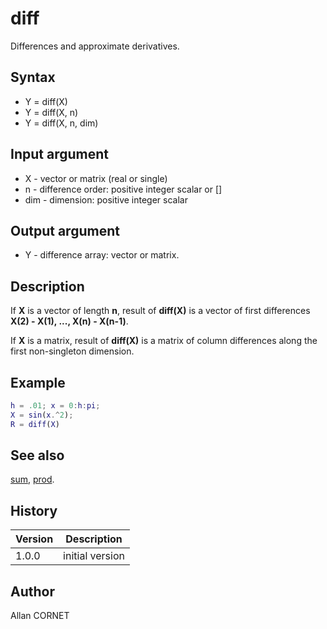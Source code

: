 # diff

Differences and approximate derivatives.

## Syntax

- Y = diff(X)
- Y = diff(X, n)
- Y = diff(X, n, dim)

## Input argument

- X - vector or matrix (real or single)
- n - difference order: positive integer scalar or []
- dim - dimension: positive integer scalar

## Output argument

- Y - difference array: vector or matrix.

## Description

  <p>If <b>X</b> is a vector of length <b>n</b>, result of <b>diff(X)</b> is a vector of first differences <b>X(2) - X(1), ..., X(n) - X(n-1)</b>.</p>
  <p>If <b>X</b> is a matrix, result of <b>diff(X)</b> is a matrix of column differences along the first non-singleton dimension.</p>

## Example

```matlab
h = .01; x = 0:h:pi;
X = sin(x.^2);
R = diff(X)
```

## See also

[sum](sum.html), [prod](prod.html).

## History

| Version | Description     |
| ------- | --------------- |
| 1.0.0   | initial version |

## Author

Allan CORNET
